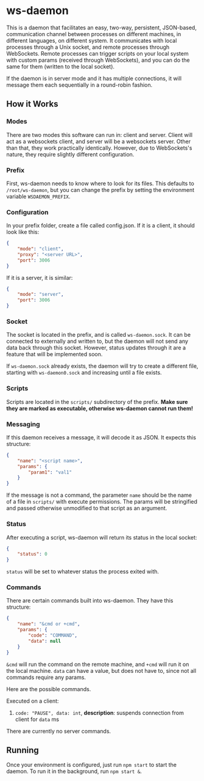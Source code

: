 # ws-daemon

This is a daemon that facilitates an easy, two-way, persistent, JSON-based, communication channel between processes on different machines, in different languages, on different system. It communicates with local processes through a Unix socket, and remote processes through WebSockets. Remote processes can trigger scripts on your local system with custom params (received through WebSockets), and you can do the same for them (written to the local socket).

If the daemon is in server mode and it has multiple connections, it will message them each sequentially in a round-robin fashion.

## How it Works

### Modes

There are two modes this software can run in: client and server. Client will act as a websockets client, and server will be a websockets server. Other than that, they work practically identically. However, due to WebSockets's nature, they require slightly different configuration.

### Prefix

First, ws-daemon needs to know where to look for its files. This defaults to `/root/ws-daemon`, but you can change the prefix by setting the environment variable `WSDAEMON_PREFIX`.

### Configuration

In your prefix folder, create a file called config.json. If it is a client, it should look like this:

```json
{
    "mode": "client",
    "proxy": "<server URL>",
    "port": 3006
}
```

If it is a server, it is similar:

```json
{
    "mode": "server",
    "port": 3006
}
```

### Socket

The socket is located in the prefix, and is called `ws-daemon.sock`. It can be connected to externally and written to, but the daemon will not send any data back through this socket. However, status updates through it are a feature that will be implemented soon.

If `ws-daemon.sock` already exists, the daemon will try to create a different file, starting with `ws-daemon0.sock` and increasing until a file exists.

### Scripts

Scripts are located in the `scripts/` subdirectory of the prefix. **Make sure they are marked as executable, otherwise ws-daemon cannot run them!** 

### Messaging

If this daemon receives a message, it will decode it as JSON. It expects this structure:

```json
{
    "name": "<script name>",
    "params": {
        "param1": "val1"
    }
}
```

If the message is not a command, the parameter `name` should be the name of a file in `scripts/` with execute permissions. The params will be stringified and passed otherwise unmodified to that script as an argument.

### Status

After executing a script, ws-daemon will return its status in the local socket:

```json
{
    "status": 0
}
```

`status` will be set to whatever status the process exited with.

### Commands

There are certain commands built into ws-daemon. They have this structure:

```json
{
    "name": "&cmd or +cmd",
    "params": {
        "code": "COMMAND",
        "data": null
    }
}
```

`&cmd` will run the command on the remote machine, and `+cmd` will run it on the local machine. `data` can have a value, but does not have to, since not all commands require any params.

Here are the possible commands.

Executed on a client:

1. `code: "PAUSE", data: int`, **description**: suspends connection from client for `data` ms

There are currently no server commands.

## Running

Once your environment is configured, just run `npm start` to start the daemon. To run it in the background, run `npm start &`.
